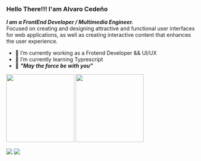 ### Hello There!!! I'am Alvaro Cedeño  

***I am a FrontEnd Developer / Multimedia Engineer.***
<br> 
Focused on creating and designing attractive and functional user interfaces for web applications, as well as creating interactive content that enhances the user experience.

- 🔭 I’m currently working as a Frotend Developer && UI/UX
- 🌱 I’m currently learning Typrescript
- 🌌 ***"May the force be with you"***

<div>
<img height="180cm" src="https://github-readme-stats.vercel.app/api?username=aldaceca&show_icons=true&theme=react"/>
<img height="180cm" src="https://github-readme-stats.vercel.app/api/top-langs/?username=aldaceca&layout=compact&langs_count=16&theme=react"/>
</div>
 
<div> 
  
  <a href = "mailto:waldaceca@gmail.com"><img src="https://img.shields.io/badge/Gmail-D14836?style=for-the-badge&logo=gmail&logoColor=white" target="_blank"></a>
  <a href="https://www.linkedin.com/in/alvaro-daniel-cedeño-caicedo-6861a2209/" target="_blank"><img src="https://img.shields.io/badge/-LinkedIn-%230077B5?style=for-the-badge&logo=linkedin&logoColor=white" target="_blank"></a> 
  
</div>

